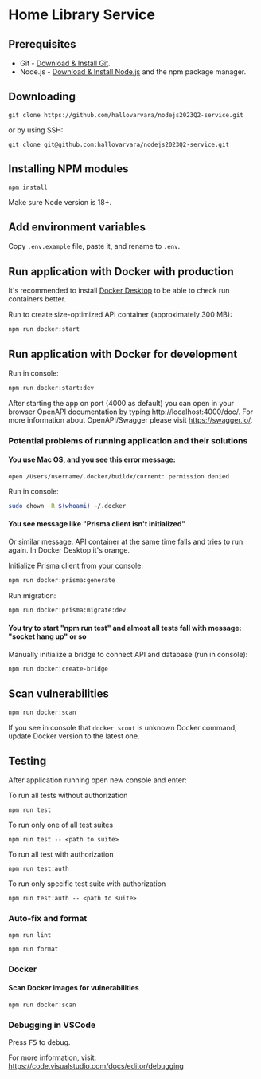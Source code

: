 # Home Library Service

## Prerequisites

- Git - [Download & Install Git](https://git-scm.com/downloads).
- Node.js - [Download & Install Node.js](https://nodejs.org/en/download/) and the npm package manager.

## Downloading

```
git clone https://github.com/hallovarvara/nodejs2023Q2-service.git
```

or by using SSH:

```
git clone git@github.com:hallovarvara/nodejs2023Q2-service.git
```

## Installing NPM modules

```
npm install
```

Make sure Node version is 18+.

## Add environment variables

Copy `.env.example` file, paste it, and rename to `.env`.

## Run application with Docker with production

It's recommended to install [Docker Desktop](https://www.docker.com/products/docker-desktop/) to be able to check run containers better.

Run to create size-optimized API container (approximately 300 MB):

```bash
npm run docker:start
```

## Run application with Docker for development

Run in console:

```bash
npm run docker:start:dev
```

After starting the app on port (4000 as default) you can open
in your browser OpenAPI documentation by typing http://localhost:4000/doc/.
For more information about OpenAPI/Swagger please visit https://swagger.io/.

### Potential problems of running application and their solutions

#### You use Mac OS, and you see this error message:
`open /Users/username/.docker/buildx/current: permission denied`

Run in console:
```bash
sudo chown -R $(whoami) ~/.docker
```

#### You see message like "Prisma client isn't initialized"

Or similar message. API container at the same time falls and tries to run again. In Docker Desktop it's orange.

Initialize Prisma client from your console:
```bash
npm run docker:prisma:generate
```

Run migration:

```bash
npm run docker:prisma:migrate:dev
```

#### You try to start "npm run test" and almost all tests fall with message: "socket hang up" or so

Manually initialize a bridge to connect API and database (run in console):

```bash
npm run docker:create-bridge
```

## Scan vulnerabilities

```bash
npm run docker:scan
```

If you see in console that `docker scout` is unknown Docker command, update Docker version to the latest one.

## Testing

After application running open new console and enter:

To run all tests without authorization

```
npm run test
```

To run only one of all test suites

```
npm run test -- <path to suite>
```

To run all test with authorization

```
npm run test:auth
```

To run only specific test suite with authorization

```
npm run test:auth -- <path to suite>
```

### Auto-fix and format

```
npm run lint
```

```
npm run format
```

### Docker

#### Scan Docker images for vulnerabilities

```
npm run docker:scan
```

### Debugging in VSCode

Press <kbd>F5</kbd> to debug.

For more information, visit: https://code.visualstudio.com/docs/editor/debugging
